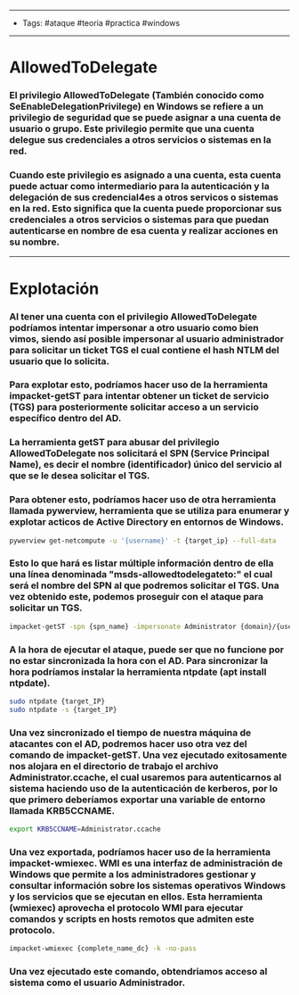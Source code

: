 -----
- Tags: #ataque #teoria #practica #windows 
-----

# AllowedToDelegate

### El privilegio **AllowedToDelegate** (También conocido como **SeEnableDelegationPrivilege**) en Windows se refiere a un privilegio de seguridad que se puede asignar a una cuenta de usuario o grupo. Este privilegio permite que una cuenta delegue sus credenciales a otros servicios o sistemas en la red. 

### Cuando este privilegio es asignado a una cuenta, esta cuenta puede actuar como intermediario para la autenticación y la delegación de sus credencial4es a otros servicos o sistemas en la red. Esto significa que la cuenta puede proporcionar sus credenciales a otros servicios o sistemas para que puedan autenticarse en nombre de esa cuenta y realizar acciones en su nombre. 

-----

# Explotación 

### Al tener una cuenta con el privilegio **AllowedToDelegate** podríamos intentar impersonar a otro usuario como bien vimos, siendo así posible impersonar al usuario administrador para solicitar un ticket TGS el cual contiene el hash NTLM del usuario que lo solicita. 

### Para explotar esto, podríamos hacer uso de la herramienta **impacket-getST** para intentar obtener un ticket de servicio (TGS) para posteriormente solicitar acceso a un servicio específico dentro del AD. 

### La herramienta **getST** para abusar del privilegio **AllowedToDelegate** nos solicitará el **SPN (Service Principal Name)**, es decir el nombre (identificador) único del servicio al que se le desea solicitar el TGS.

### Para obtener esto, podríamos hacer uso de otra herramienta llamada **pywerview**, herramienta que se utiliza para enumerar y explotar acticos de Active Directory en entornos de Windows. 

```bash
pywerview get-netcompute -u '{username}' -t {target_ip} --full-data 
```

### Esto lo que hará es listar múltiple información dentro de ella una línea denominada "**msds-allowedtodelegateto:**" el cual será el nombre del SPN al que podremos solicitar el TGS. Una vez obtenido este, podemos proseguir con el ataque para solicitar un TGS.

```bash
impacket-getST -spn {spn_name} -impersonate Administrator {domain}/{username} -hashes :{NT_HASH}
```

### A la hora de ejecutar el ataque, puede ser que no funcione por no estar sincronizada la hora con el AD. Para sincronizar la hora podríamos instalar la herramienta **ntpdate** (apt install ntpdate). 

```bash
sudo ntpdate {target_IP}
sudo ntpdate -s {target_IP}
```

### Una vez sincronizado el tiempo de nuestra máquina de atacantes con el AD, podremos hacer uso otra vez del comando de **impacket-getST**. Una vez ejecutado exitosamente nos alojara en el directorio de trabajo el archivo **Administrator.ccache**, el cual usaremos para autenticarnos al sistema haciendo uso de la autenticación de kerberos, por lo que primero deberíamos exportar una variable de entorno llamada **KRB5CCNAME**.

```bash
export KRB5CCNAME=Administrator.ccache
```

### Una vez exportada, podríamos hacer uso de la herramienta **impacket-wmiexec**. WMI es una interfaz de administración de Windows que permite a los administradores gestionar y consultar información sobre los sistemas operativos Windows y los servicios que se ejecutan en ellos. Esta herramienta (wmiexec) aprovecha el protocolo WMI para ejecutar comandos y scripts en hosts remotos que admiten este protocolo. 

```bash
impacket-wmiexec {complete_name_dc} -k -no-pass
```

### Una vez ejecutado este comando, obtendriamos acceso al sistema como el usuario Administrador. 